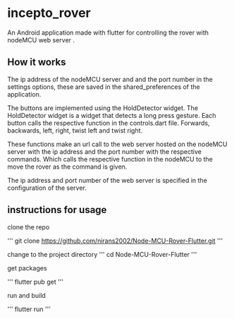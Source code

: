 # incepto_rover

An Android application made with flutter for controlling the rover with nodeMCU web server .

## How it works

The ip address of the nodeMCU server and and the port number in the settings options,
these are saved in the shared_preferences of the application.

The buttons are implemented using the HoldDetector widget.
The HoldDetector widget is a widget that detects a long press gesture.
Each button calls the respective function in the controls.dart file.
Forwards, backwards, left, right, twist left and twist right.

These functions make an url call to the web server hosted on the nodeMCU server
with the ip address and the port number with the respective commands.
Which calls the respective function in the nodeMCU to the move the rover as the command is given.

The ip address and port number of the web server is specified in the configuration of the server.

## instructions for usage

clone the repo 

'''
git clone https://github.com/nirans2002/Node-MCU-Rover-Flutter.git
'''

change to the project directory
'''
cd Node-MCU-Rover-Flutter
'''

get packages

'''
flutter pub get
'''

run and build 

'''
flutter run
'''